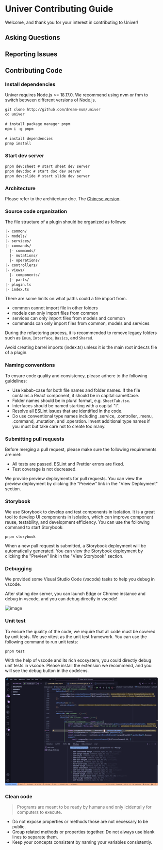 # Univer Contributing Guide

Welcome, and thank you for your interest in contributing to Univer!

## Asking Questions

## Reporting Issues

## Contributing Code

### Install dependencies

Univer requires Node.js >= 18.17.0. We recommend using nvm or fnm to switch between different versions of Node.js.

```shell
git clone http://github.com/dream-num/univer
cd univer

# install package manager pnpm
npm i -g pnpm

# install dependencies
pnmp install

```

### Start dev server

```shell
pnpm dev:sheet # start sheet dev server
pnpm dev:doc # start doc dev server
pnpm dev:slide # start slide dev server
```

### Architecture

Please refer to the architecture doc. The [Chinese version](./docs/zh/achitecture.md).

### Source code organization

The file structure of a plugin should be organized as follows:

```
|- common/
|- models/
|- services/
|- commands/
  |- commands/
  |- mutations/
  |- operations/
|- controllers/
|- views/
  |- components/
  |- parts/
|- plugin.ts
|- index.ts
```

There are some limits on what paths could a file import from.

* common cannot import file in other folders
* models can only import files from common
* services can only import files from models and common
* commands can only import files from common, models and services

During the refactoring process, it is recommended to remove legacy folders such as `Enum`, `Interface`, `Basics`, and `Shared`.

Avoid creating barrel imports (index.ts) unless it is the main root index.ts file of a plugin.

### Naming conventions

To ensure code quality and consistency, please adhere to the following guidelines:

- Use kebab-case for both file names and folder names. If the file contains a React component, it should be in capital camelCase.
- Folder names should be in plural format, e.g. `SheetTab.tsx`.
- Interfaces should be named starting with a capital "I".
- Resolve all ESLint issues that are identified in the code.
- Do use conventional type names including .service, .controller, .menu, .command, .mutation, and .operation. Invent additional type names if you must but take care not to create too many.

### Submitting pull requests

Before merging a pull request, please make sure the following requirements are met:

- All tests are passed. ESLint and Prettier errors are fixed.
- Test coverage is not decreased.

We provide preview deployments for pull requests. You can view the preview deployment by clicking the "Preview" link in the "View Deployment" section.

### Storybook

We use Storybook to develop and test components in isolation. It is a great tool to develop UI components in isolation, which can improve component reuse, testability, and development efficiency. You can use the following command to start Storybook:

```shell
pnpm storybook
```

When a new pull request is submitted, a Storybook deployment will be automatically generated. You can view the Storybook deployment by clicking the "Preview" link in the "View Storybook" section.

### Debugging

We provided some Visual Studio Code (vscode) tasks to help you debug in vscode.

After stating dev server, you can launch Edge or Chrome instance and debug in vscode, and you can debug directly in vscode!

![image](https://github.com/dream-num/univer/assets/12122021/25da436c-2155-4ea0-8646-ff3b3dc23112)

### Unit test

To ensure the quality of the code, we require that all code must be covered by unit tests. We use vitest as the unit test framework. You can use the following command to run unit tests:

```shell
pnpm test
```

With the help of vscode and its rich ecosystem, you could directly debug unit tests in vscode. Please install the extension we recommend, and you will see the debug button in the codelens.

![](./docs/img/debug-unit-test.png)

### Clean code

> Programs are meant to be ready by humans and only icidentally for computers to execute.

* Do not expose properties or methods those are not necessary to be public.
* Group related methods or properties together. Do not always use blank lines to separate them.
* Keep your concepts consistent by naming your variables consistently.
